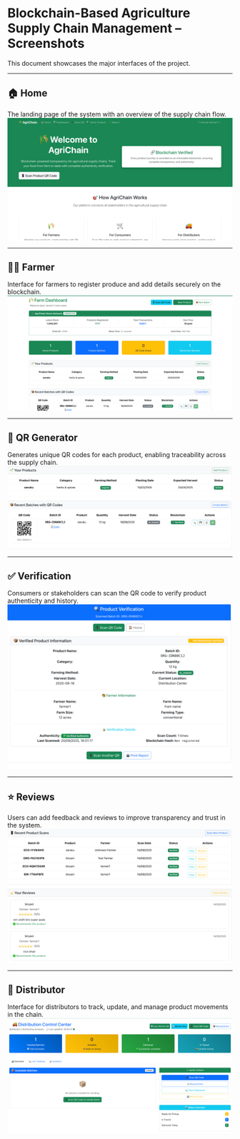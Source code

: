 
# Blockchain-Based Agriculture Supply Chain Management – Screenshots

This document showcases the major interfaces of the project.

---

## 🏠 Home
The landing page of the system with an overview of the supply chain flow.  
![Home Page](home.png)

---

## 👨‍🌾 Farmer
Interface for farmers to register produce and add details securely on the blockchain.  
![Farmer Page](farmer.png)

---

## 🔗 QR Generator
Generates unique QR codes for each product, enabling traceability across the supply chain.  
![QR Generator](qr_gen.png)

---

## ✅ Verification
Consumers or stakeholders can scan the QR code to verify product authenticity and history.  
![Verification Page](verify.png)

---

## ⭐ Reviews
Users can add feedback and reviews to improve transparency and trust in the system.  
![Reviews Page](reviews.png)

---

## 🚚 Distributor
Interface for distributors to track, update, and manage product movements in the chain.  
![Distributor Page](distributor.png)
